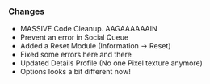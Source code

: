 ### Changes ###

  * MASSIVE Code Cleanup. AAGAAAAAAIN
  * Prevent an error in Social Queue
  * Added a Reset Module (Information -> Reset)
  * Fixed some errors here and there
  * Updated Details Profile (No one Pixel texture anymore)
  * Options looks a bit different now!